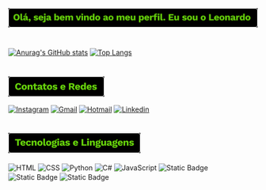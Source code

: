 <div align="center">
  <img src= Image/Ola_Seja_Bem_Vindo.png alt= Seja_Bem_Vindo>
</div>

#
 
[![Anurag's GitHub stats](https://github-readme-stats.vercel.app/api?username=leort11&count_private=true&show_icons=true&theme=chartreuse-dark)](https://github.com/anuraghazra/github-readme-stats)
[![Top Langs](https://github-readme-stats.vercel.app/api/top-langs/?username=leort11&layout=compact&theme=chartreuse-dark)](https://github.com/leort11/github-readme-stats)

#

<img src= Image/Contatos_e_Redes.png alt= Contatos_e_Redes>


[![Instagram](https://img.shields.io/badge/Instagram-E4405F?style=for-the-badge&logo=instagram&logoColor=white)](https://www.instagram.com/leort11/)
[![Gmail](https://img.shields.io/badge/Gmail-D14836?style=for-the-badge&logo=gmail&logoColor=white)](mailto:mnizangelo@gmail.com)
[![Hotmail](https://img.shields.io/badge/Microsoft_Outlook-0078D4?style=for-the-badge&logo=microsoft-outlook&logoColor=white)](mailto:leonardo.figueiredo31@hotmail.com)
[![Linkedin](https://img.shields.io/badge/Linkedin-%230071C5?style=for-the-badge&logo=invision&logoColor=white)](https://www.linkedin.com/in/leonardo-%C3%A2ngelo)


#

<img src= Image/Tecnologias.png alt= Tecnologias_e_Linguagens>
<div style="display: inline_block"></br>
  <img align= "center" alt="HTML" src=https://img.shields.io/badge/HTML-239120?style=for-the-badge&logo=html5&logoColor=white >
  <img align= "center" alt="CSS" src=https://img.shields.io/badge/CSS-239120?&style=for-the-badge&logo=css3&logoColor=white >
  <img align= "center" alt="Python" src=https://img.shields.io/badge/Python-3776AB?style=for-the-badge&logo=python&logoColor=white >
  <img align= "center" alt="C#" src=https://img.shields.io/badge/C%23-239120?style=for-the-badge&logo=c-sharp&logoColor=white>
  <img align= "center" alt="JavaScript" src=https://img.shields.io/badge/JavaScript-323330?style=for-the-badge&logo=javascript&logoColor=F7DF1E>
  <img align= "center" alt="Static Badge" src="https://img.shields.io/badge/Flutter-%2302569B?style=for-the-badge&logo=flutter">
  <img align= "center" alt="Static Badge" src="https://img.shields.io/badge/JAVA-solid?style=for-the-badge&color=%23FC4C02">
  <img align= "center" alt="Static Badge" src="https://img.shields.io/badge/cplusplus-solid?style=for-the-badge&logo=cplusplus&color=%2300599C">
</div>
